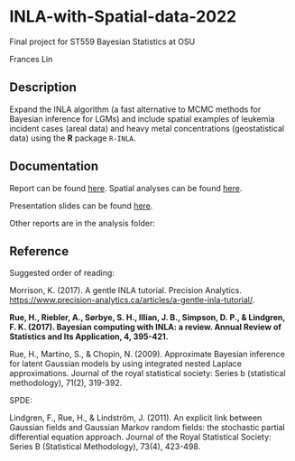 # INLA-with-Spatial-data-2022
Final project for ST559 Bayesian Statistics at OSU

Frances Lin

## Description 

Expand the INLA algorithm (a fast alternative to MCMC methods for Bayesian inference for LGMs) and include spatial examples of leukemia incident cases (areal data) and heavy metal concentrations (geostatistical data) using the **R** package `R-INLA`. 

## Documentation

Report can be found [here](https://github.com/franceslinyc/INLA-with-Spatial-data-2022/blob/main/reporting/Lin_ST559_Project.pdf). Spatial analyses can be found [here](https://github.com/franceslinyc/INLA-with-Spatial-data-2022/blob/main/reporting/Appendix.pdf). 

Presentation slides can be found [here](https://github.com/franceslinyc/INLA-with-Spatial-data-2022/blob/main/reporting/Lin_ST559_Presentation.pdf). 

Other reports are in the analysis folder: 


## Reference

Suggested order of reading:

Morrison, K. (2017). A gentle INLA tutorial. Precision Analytics. https://www.precision-analytics.ca/articles/a-gentle-inla-tutorial/.

**Rue, H., Riebler, A., Sørbye, S. H., Illian, J. B., Simpson, D. P., & Lindgren, F. K. (2017). Bayesian computing with INLA: a review. Annual Review of Statistics and Its Application, 4, 395-421.**

Rue, H., Martino, S., & Chopin, N. (2009). Approximate Bayesian inference for latent Gaussian models by using integrated nested Laplace approximations. Journal of the royal statistical society: Series b (statistical methodology), 71(2), 319-392.

SPDE: 

Lindgren, F., Rue, H., & Lindström, J. (2011). An explicit link between Gaussian fields and Gaussian Markov random fields: the stochastic partial differential equation approach. Journal of the Royal Statistical Society: Series B (Statistical Methodology), 73(4), 423-498.

